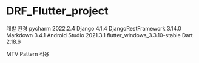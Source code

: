 # DRF_Flutter_project
개발 환경
pycharm 2022.2.4
Django 4.1.4
DjangoRestFramework 3.14.0
Markdown 3.4.1
Android Studio 2021.3.1
flutter_windows_3.3.10-stable
Dart 2.18.6

MTV Pattern 적용